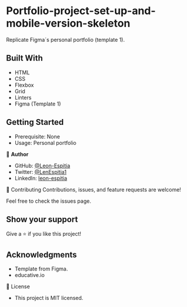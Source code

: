 # Portfolio-project-set-up-and-mobile-version-skeleton
Replicate Figma´s personal portfolio (template 1). 

## Built With

- HTML
- CSS
- Flexbox
- Grid
- Linters
- Figma (Template 1)

## Getting Started

- Prerequisite: None
- Usage: Personal portfolio

👤 **Author**

- GitHub: [@Leon-Espitia](https://github.com/Leon-Espitia)
- Twitter: [@LenEspitia1](https://twitter.com/Lenespitia1)
- LinkedIn: [leon-espitia](https://linkedin.com/in/leon-espitia-360640236/)

🤝 Contributing
Contributions, issues, and feature requests are welcome!

Feel free to check the issues page.

## Show your support
Give a ⭐️ if you like this project!

## Acknowledgments
- Template from Figma.
- educative.io

📝 License
- This project is MIT licensed.


